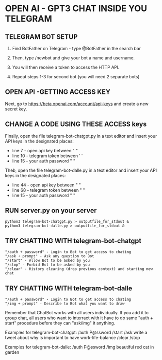 # OPEN AI - GPT3 CHAT INSIDE YOU TELEGRAM

## TELEGRAM BOT SETUP

1. Find BotFather on Telegram - type @BotFather in the search bar

2. Then, type /newbot and give your bot a name and username.

3. You will then receive a token to access the HTTP API.

4. Repeat steps 1-3 for second bot (you will need 2 separate bots)


## OPEN API -GETTING ACCESS KEY
Next, go to https://beta.openai.com/account/api-keys and create a new secret key. 


## CHANGE A CODE USING THESE ACCESS keys
Finally, open the file telegram-bot-chatgpt.py in a text editor and insert your API keys in the designated places:
 - line 7 - open api key between " "
 - line 10 - telegram token between ' '
 - line 15 - your auth password " "
 
Theb, open the file telegram-bot-dalle.py in a text editor and insert your API keys in the designated places:
 - line 44 - open api key between " "
 - line 68 - telegram token between " "
 - line 15 - your auth password " "
 
## RUN server.py on your server
    python3 telegram-bot-chatgpt.py > outputfile_for_stdout &
    python3 telegram-bot-dalle.py > outputfile_for_stdout &

## TRY CHATTING WITH telegram-bot-chatgpt
    "/auth + password" - Login to Bot to get access to chating
    "/ask + prompt" - Ask any question to Bot
    "/start" - Allow Bot to be asked by you
    "/stop" - Forbid Bot to be asked by you
    "/clear" - History clearing (drop previous context) and starting new chat
    
## TRY CHATTING WITH telegram-bot-dalle
    "/auth + password" - Login to Bot to get access to chating
    "/img + prompt" - Describe to Bot what you want to draw
    
Remember that ChatBot works with all users individually. If you add it to group chat, all users who want to interract with it have to do same "auth + start" procedure before they can "ask/img" it anything.

Examples for telegram-bot-chatgpt:
/auth P@ssword
/start
/ask write a tweet about why is important to have work-life-balance
/clear
/stop

Examples for telegram-bot-dalle:
/auth P@ssword
/img beautiful red cat in garden

